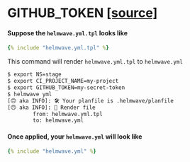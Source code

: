 # GITHUB_TOKEN [ [source] ](https://github.com/helmwave/helmwave.github.io/tree/main/docs/examples/GITHUB_TOKEN)



#### Suppose the `helmwave.yml.tpl` looks like


```yaml
{% include "helmwave.yml.tpl" %}
```


This command will render `helmwave.yml.tpl` to `helmwave.yml`

```bash
$ export NS=stage
$ export CI_PROJECT_NAME=my-project
$ export GITHUB_TOKEN=my-secret-token
$ helmwave yml
[🙃 aka INFO]: 🛠 Your planfile is .helmwave/planfile
[🙃 aka INFO]: 📄 Render file
        from: helmwave.yml.tpl
        to: helmwave.yml
```

#### Once applied, your `helmwave.yml` will look like

```yaml
{% include "helmwave.yml" %}
```

